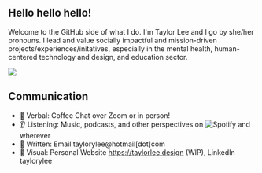 ## Hello hello hello!

Welcome to the GitHub side of what I do. I'm Taylor Lee and I go by she/her pronouns. I lead and value socially impactful and mission-driven projects/experiences/initatives, especially in the mental health, human-centered technology and design, and education sector.  

![](https://komarev.com/ghpvc/?username=taylorylee&color=blue)


## Communication
* 💬 Verbal: Coffee Chat over Zoom or in person!
* 👂 Listening: Music, podcasts, and other perspectives on ![Spotify](https://volt.fm/taylorlee) and wherever  
* 📧 Written: Email taylorylee@hotmail[dot]com 
* 👀 Visual: Personal Website https://taylorlee.design (WIP), LinkedIn taylorylee 
